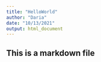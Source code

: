 ```yaml
---
title: "HelloWorld"
author: "Daria"
date: "10/13/2021"
output: html_document
---
```


## This is a markdown file